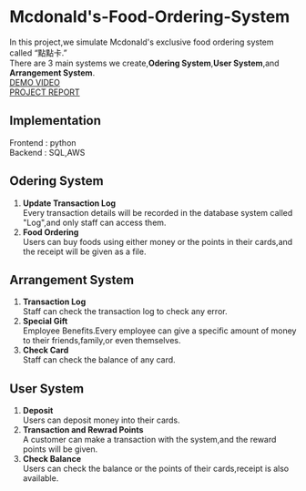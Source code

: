 # Mcdonald's-Food-Ordering-System
In this project,we simulate Mcdonald's exclusive food ordering system called “點點卡.”  
There are 3 main systems we create,**Odering System**,**User System**,and **Arrangement System**.   
[DEMO VIDEO](https://youtu.be/1qk7tYpyKB4)  
[PROJECT REPORT](https://github.com/XuAnn175/Mcdonald-s-Food-Ordering-System/blob/main/Hw3-Final%20Project_report.pdf)  

 ## Implementation
 Frontend : python  
 Backend : SQL,AWS  
 ## Odering System  
 1. **Update Transaction Log**  
 Every transaction details will be recorded in the database system called "Log",and only staff can access them.  
 2. **Food Ordering**  
 Users can buy foods using either money or the points in their cards,and the receipt will be given as a file.  
 ## Arrangement System  
 1. **Transaction Log**  
 Staff can check the transaction log to check any error.  
 2. **Special Gift**  
 Employee Benefits.Every employee can give a specific amount of money to their friends,family,or even themselves.  
 3. **Check Card**  
 Staff can check the balance of any card.  
 ## User System  
 1. **Deposit**  
 Users can deposit money into their cards.  
 2. **Transaction and Rewrad Points**  
 A customer can make a transaction with the system,and the reward points will be given.  
 3. **Check Balance**   
 Users can check the balance or the points of their cards,receipt is also available.  
 
 
 
